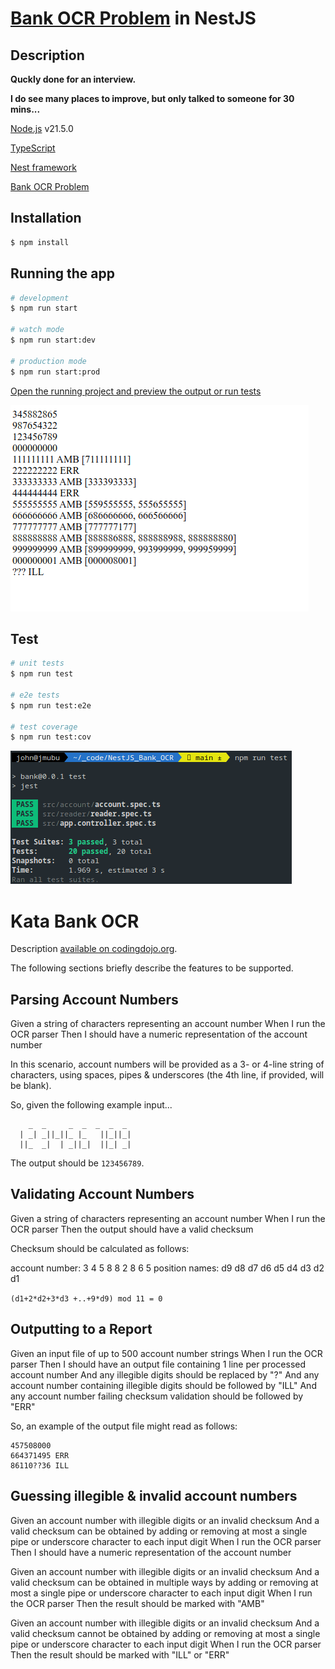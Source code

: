 # [ Bank OCR Problem](https://codingdojo.org/kata/BankOCR) in NestJS

## Description
<strong>Quckly done for an interview.

I do see many places to improve, but only talked to someone for 30 mins... </strong>

[Node.js](https://nodejs.org) v21.5.0

[TypeScript](https://www.typescriptlang.org/)

[Nest framework](https://github.com/nestjs/nest)

 [Bank OCR Problem](https://codingdojo.org/kata/BankOCR)

## Installation

```bash
$ npm install
```

## Running the app

```bash
# development
$ npm run start

# watch mode
$ npm run start:dev

# production mode
$ npm run start:prod
```
[Open the running project and preview the output or run tests](http://localhost:3000/ocr)

<img src="docs/endpoint.png" alt="Sample" />

## Test

```bash
# unit tests
$ npm run test

# e2e tests
$ npm run test:e2e

# test coverage
$ npm run test:cov
```
<img src="docs/tests.png" alt="Sample" />

# Kata Bank OCR

Description [available on
codingdojo.org](https://codingdojo.org/kata/BankOCR/).

The following sections briefly describe the features to be supported.

## Parsing Account Numbers

Given a string of characters representing an account number
When I run the OCR parser
Then I should have a numeric representation of the account number

In this scenario, account numbers will be provided as a 3- or 4-line string of
characters, using spaces, pipes & underscores (the 4th line, if provided, will
be blank).

So, given the following example input...

```
    _  _     _  _  _  _  _
  | _| _||_||_ |_   ||_||_|
  ||_  _|  | _||_|  ||_| _|

```

The output should be `123456789`.

## Validating Account Numbers

Given a string of characters representing an account number
When I run the OCR parser
Then the output should have a valid checksum

Checksum should be calculated as follows:

account number:   3  4  5  8  8  2  8  6  5
position names:  d9 d8 d7 d6 d5 d4 d3 d2 d1

`(d1+2*d2+3*d3 +..+9*d9) mod 11 = 0`

## Outputting to a Report

Given an input file of up to 500 account number strings
When I run the OCR parser
Then I should have an output file containing 1 line per processed account number
And any illegible digits should be replaced by "?"
And any account number containing illegible digits should be followed by "ILL"
And any account number failing checksum validation should be followed by "ERR"

So, an example of the output file might read as follows:

```
457508000
664371495 ERR
86110??36 ILL
```

## Guessing illegible & invalid account numbers

Given an account number with illegible digits or an invalid checksum
And a valid checksum can be obtained by adding or removing at most a single pipe or underscore character to each input digit
When I run the OCR parser
Then I should have a numeric representation of the account number

Given an account number with illegible digits or an invalid checksum
And a valid checksum can be obtained in multiple ways by adding or removing at most a single pipe or underscore character to each input digit
When I run the OCR parser
Then the result should be marked with "AMB"

Given an account number with illegible digits or an invalid checksum
And a valid checksum cannot be obtained by adding or removing at most a single pipe or underscore character to each input digit
When I run the OCR parser
Then the result should be marked with "ILL" or "ERR"

